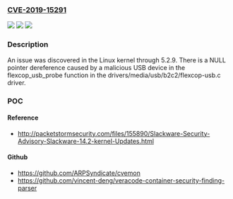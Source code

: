 ### [CVE-2019-15291](https://cve.mitre.org/cgi-bin/cvename.cgi?name=CVE-2019-15291)
![](https://img.shields.io/static/v1?label=Product&message=n%2Fa&color=blue)
![](https://img.shields.io/static/v1?label=Version&message=n%2Fa&color=blue)
![](https://img.shields.io/static/v1?label=Vulnerability&message=n%2Fa&color=brighgreen)

### Description

An issue was discovered in the Linux kernel through 5.2.9. There is a NULL pointer dereference caused by a malicious USB device in the flexcop_usb_probe function in the drivers/media/usb/b2c2/flexcop-usb.c driver.

### POC

#### Reference
- http://packetstormsecurity.com/files/155890/Slackware-Security-Advisory-Slackware-14.2-kernel-Updates.html

#### Github
- https://github.com/ARPSyndicate/cvemon
- https://github.com/vincent-deng/veracode-container-security-finding-parser

